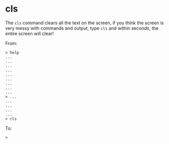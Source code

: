 # cls

The `cls` command clears all the text on the screen, if you think the screen is very messy with commands and output, type `cls` and within seconds, the entire screen will clear!



From:

```
> help
...
...
...
...
...
...
...
...
...
> ...
...
...
...
...
> cls
```



To:

```
> 
```

